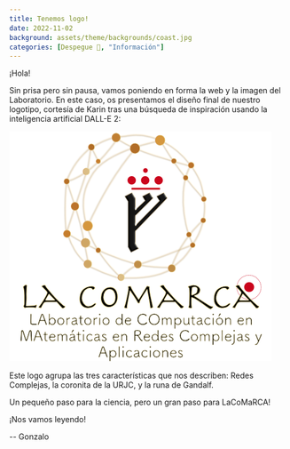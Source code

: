 ```yaml
---
title: Tenemos logo!
date: 2022-11-02
background: assets/theme/backgrounds/coast.jpg
categories: [Despegue 🛫, "Información"]
---
```


¡Hola! 

Sin prisa pero sin pausa, vamos poniendo en forma la web y la imagen del Laboratorio. En este caso, os presentamos el diseño final de nuestro logotipo, cortesía de Karin tras una búsqueda de inspiración usando la inteligencia artificial DALL-E 2:

<img src="/assets/theme/images/logoComarcaF.png"/>

Este logo agrupa las tres características que nos describen: Redes Complejas, la coronita de la URJC, y la runa de Gandalf. 

Un pequeño paso para la ciencia, pero un gran paso para LaCoMaRCA!

¡Nos vamos leyendo!

-- Gonzalo